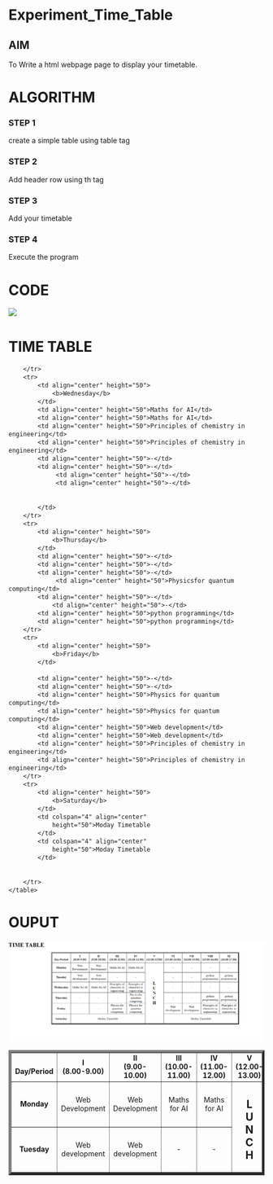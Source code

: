 # Experiment_Time_Table

## AIM
To Write a html webpage page to display your timetable.

# ALGORITHM
### STEP 1
create a simple table using table tag
### STEP 2
Add header row using th tag
### STEP 3
Add your timetable
### STEP 4
Execute the program

# CODE
<!DOCTYPE html>
<html>

<body>
    <img src="C:\Users\SEC\Desktop\logo.png">
	<h1>TIME TABLE</h1>
	<table border="5" cellspacing="0" align="center">
		<!--<caption>Timetable</caption>-->
		<tr>
			<td align="center" height="50"
				width="100"><br>
				<b>Day/Period</b></br>
			</td>
			<td align="center" height="50"
				width="100">
				<b>I<br>(8.00-9.00)</b>
			</td>
			<td align="center" height="50"
				width="100">
				<b>II<br>(9.00-10.00)</b>
			</td>
			<td align="center" height="50"
				width="100">
				<b>III<br>(10.00-11.00)</b>
			</td>
			<td align="center" height="50"
				width="100">
				<b>IV<br>(11.00-12.00)</b>
			</td>
			<td align="center" height="50"
				width="100">
				<b>V<br>(12.00-13.00)</b>
			</td>
			<td align="center" height="50"
				width="100">
				<b>VI<br>(13.00-14.00)</b>
			</td>
			<td align="center" height="50"
				width="100">
				<b>VII<br>(14.00-15.00)</b>
			</td>
			<td align="center" height="50"
				width="100">
				<b>VIII<br>(15.00-16.00)</b>
			</td>
            <td align="center" height="50"
				width="100">
				<b>XI<br>(16.00-17.00)</b>
			</td>
		</tr>
		<tr>
			<td align="center" height="50">
				<b>Monday</b></td>
			<td align="center" height="50">Web Development</td>
			<td align="center" height="50">Web Development</td>
			<td align="center" height="50">Maths for AI</td>
                <td align="center" height="50">Maths for AI</td>
			<td rowspan="6" align="center" height="50">
				<h2>L<br>U<br>N<br>C<br>H</h2>
			</td>
			<td align="center" height="50">-</td>
			<td align="center" height="50">-</td>
                <td align="center" height="50">-</td>
                 <td align="center" height="50">-</td>
		</tr>
		<tr>
			<td align="center" height="50">
				<b>Tuesday</b>
			</td>
			</td>
			<td align="center" height="50">Web development</td>
			<td align="center" height="50">Web development</td>
			<td align="center" height="50">-</td>
			<td align="center" height="50">-</td>
                <td align="center" height="50">-</td>
                <td align="center" height="50">-</td>
                <td align="center" height="50">python programming</td>
                <td align="center" height="50">python programming</td>

		</tr>
		<tr>
			<td align="center" height="50">
				<b>Wednesday</b>
			</td>
			<td align="center" height="50">Maths for AI</td>
			<td align="center" height="50">Maths for AI</td>
			<td align="center" height="50">Principles of chemistry in engineering</td>
			<td align="center" height="50">Principles of chemistry in engineering</td>
			<td align="center" height="50">-</td>
			<td align="center" height="50">-</td>
                 <td align="center" height="50">-</td>
                 <td align="center" height="50">-</td>


			</td>
		</tr>
		<tr>
			<td align="center" height="50">
				<b>Thursday</b>
			</td>
			<td align="center" height="50">-</td>
			<td align="center" height="50">-</td>
			<td align="center" height="50">-</td>
                 <td align="center" height="50">Physicsfor quantum computing</td>
			<td align="center" height="50">-</td>
                <td align="center" height="50">-</td>
			<td align="center" height="50">python programming</td>
			<td align="center" height="50">python programming</td>
		</tr>
		<tr>
			<td align="center" height="50">
				<b>Friday</b>
			</td>
			
			<td align="center" height="50">-</td>
			<td align="center" height="50">-</td>
			<td align="center" height="50">Physics for quantum computing</td>
			<td align="center" height="50">Physics for quantum computing</td>
			<td align="center" height="50">Web development</td>
			<td align="center" height="50">Web development</td>
			<td align="center" height="50">Principles of chemistry in engineering</td>
			<td align="center" height="50">Principles of chemistry in engineering</td>
		</tr>
		<tr>
			<td align="center" height="50">
				<b>Saturday</b>
			</td>
			<td colspan="4" align="center"
				height="50">Moday Timetable
			</td>
			<td colspan="4" align="center"
				height="50">Moday Timetable
			</td>

			
		</tr>
	</table>
</body>

# OUPUT
![model](img.png.png)
